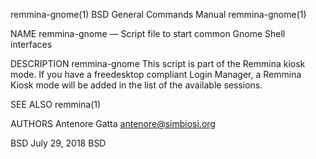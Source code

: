 remmina-gnome(1)                                                                         BSD General Commands Manual                                                                         remmina-gnome(1)

NAME
     remmina-gnome — Script file to start common Gnome Shell interfaces

DESCRIPTION
     remmina-gnome This script is part of the Remmina kiosk mode.  If you have a freedesktop compliant Login Manager, a Remmina Kiosk mode will be added in the list of the available sessions.

SEE ALSO
     remmina(1)

AUTHORS
     Antenore Gatta <antenore@simbiosi.org>

BSD                                                                                             July 29, 2018                                                                                             BSD
